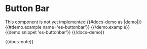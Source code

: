 # Button Bar

This component is not yet implemented
{{#docs-demo as |demo|}}
  {{#demo.example name='es-buttonbar'}}
    <EsButtonbar />
  {{/demo.example}}
  {{demo.snippet 'es-buttonbar'}}
{{/docs-demo}}

{{docs-note}}
